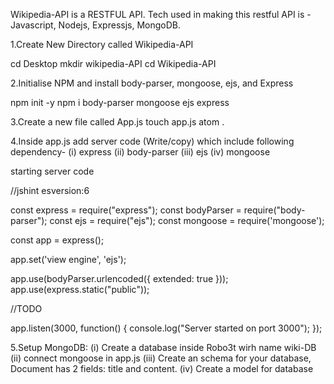 Wikipedia-API is a RESTFUL API. Tech used in making this restful API is - Javascript, Nodejs, Expressjs, MongoDB.

1.Create New Directory called Wikipedia-API

cd Desktop
mkdir wikipedia-API
cd Wikipedia-API

2.Initialise NPM and install body-parser, mongoose, ejs, and Express

npm init -y
npm i body-parser mongoose ejs express

3.Create a new file called App.js
touch app.js
atom .

4.Inside app.js add server code (Write/copy)
which include following dependency-
(i)  express
(ii) body-parser
(iii) ejs
(iv) mongoose

starting server code

//jshint esversion:6

const express = require("express");
const bodyParser = require("body-parser");
const ejs = require("ejs");
const mongoose = require('mongoose');

const app = express();

app.set('view engine', 'ejs');

app.use(bodyParser.urlencoded({
  extended: true
}));
app.use(express.static("public"));

//TODO

app.listen(3000, function() {
  console.log("Server started on port 3000");
});


5.Setup MongoDB: 
(i) Create a database inside Robo3t wirh name wiki-DB
(ii) connect mongoose in app.js
(iii) Create an schema for your database, Document has 2 fields: title and content.
(iv) Create a model for database




